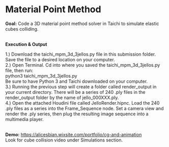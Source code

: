 # Material Point Method

**Goal:** Code a 3D material point method solver in Taichi to simulate elastic cubes colliding.<br />
<br />

**Execution & Output**

1.) Download the taichi_mpm_3d_3jellos.py file in this submission folder. Save the file to a desired location on your computer. <br />
2.) Open Terminal. Cd into where you saved the taichi_mpm_3d_3jellos.py file, then run: <br />
python3 taichi_mpm_3d_3jellos.py <br />
Be sure to have Python 3 and Taichi downloaded on your computer. <br />
3.) Running the previous step will create a folder called render_output in your current directory. There will be a series of 240 .ply files in the render_output folder by the name of jello_000XXX.ply. <br />
4.) Open the attached Houdini file called JelloRender.hipnc. Load the 240 .ply files as a series into the Frame_Sequence node. Set a camera view and render the .ply series, then plug the resulting image sequence into a multimedia player. <br />
 <br />

**Demo:** https://alicesbian.wixsite.com/portfolio/cg-and-animation <br />
Look for cube collision video under Simulations section.
